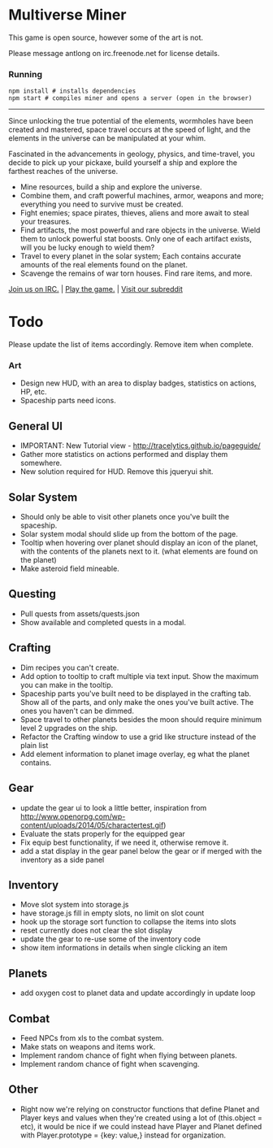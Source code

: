 Multiverse Miner
====

This game is open source, however some of the art is not.

Please message antlong on irc.freenode.net for license details.

### Running

```shell
npm install # installs dependencies
npm start # compiles miner and opens a server (open in the browser)
```

---
Since unlocking the true potential of the elements, wormholes have been created and mastered, space travel occurs at the speed of light, and the elements in the universe can be manipulated at your whim.

Fascinated in the advancements in geology, physics, and time-travel, you decide to pick up your pickaxe, build yourself a ship and explore the farthest reaches of the universe.

* Mine resources, build a ship and explore the universe.
* Combine them, and craft powerful machines, armor, weapons and more; everything you need to survive must be created.
* Fight enemies; space pirates, thieves, aliens and more await to steal your treasures.
* Find artifacts, the most powerful and rare objects in the universe. Wield them to unlock powerful stat boosts. Only one of each artifact exists, will you be lucky enough to wield them?
* Travel to every planet in the solar system; Each contains accurate amounts of the real elements found on the planet.
* Scavenge the remains of war torn houses. Find rare items, and more.


[Join us on IRC.](http://webchat.freenode.net?channels=%23multiverseminer&uio=d4)  |  [Play the game.](http://multiverseminer.com)  |  [Visit our subreddit](http://reddit.com/r/multiverseminer)



Todo
==
Please update the list of items accordingly. Remove item when complete.

### Art
- Design new HUD, with an area to display badges, statistics on actions, HP, etc.
- Spaceship parts need icons.

## General UI
- IMPORTANT: New Tutorial view - http://tracelytics.github.io/pageguide/
- Gather more statistics on actions performed and display them somewhere.
- New solution required for HUD. Remove this jqueryui shit.

## Solar System
- Should only be able to visit other planets once you've built the spaceship.
- Solar system modal should slide up from the bottom of the page.
- Tooltip when hovering over planet should display an icon of the planet, with the contents of the planets next to it. (what elements are found on the planet)
- Make asteroid field mineable.

## Questing

- Pull quests from assets/quests.json
- Show available and completed quests in a modal.

## Crafting
- Dim recipes you can't create.
- Add option to tooltip to craft multiple via text input. Show the maximum you can make in the tooltip.
- Spaceship parts you've built need to be displayed in the crafting tab. Show all of the parts, and only make the ones you've built active. The ones you haven't can be dimmed.
- Space travel to other planets besides the moon should require minimum level 2 upgrades on the ship.
- Refactor the Crafting window to use a grid like structure instead of the plain list
- Add element information to planet image overlay, eg what the planet contains.

## Gear

- update the gear ui to look a little better, inspiration from http://www.openorpg.com/wp-content/uploads/2014/05/charactertest.gif)
- Evaluate the stats properly for the equipped gear
- Fix equip best functionality, if we need it, otherwise remove it.
- add a stat display in the gear panel below the gear or if merged with the inventory as a side panel

## Inventory

- Move slot system into storage.js
- have storage.js fill in empty slots, no limit on slot count
- hook up the storage sort function to collapse the items into slots
- reset currently does not clear the slot display
- update the gear to re-use some of the inventory code
- show item informations in details when single clicking an item

## Planets

- add oxygen cost to planet data and update accordingly in update loop

## Combat

- Feed NPCs from xls to the combat system.
- Make stats on weapons and items work.
- Implement random chance of fight when flying between planets.
- Implement random chance of fight when scavenging.


## Other
- Right now we're relying on constructor functions that define Planet and Player keys and values when they're created using a lot of (this.object = etc), it would be nice if we could instead have Player and Planet defined with Player.prototype = {key: value,} instead for organization.
